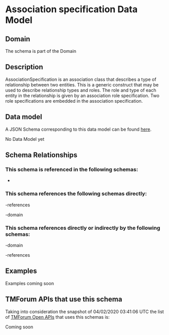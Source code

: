 # Association specification Data Model

## Domain

The  schema is part of the  Domain

## Description

AssociationSpecification is an association class that describes a type of relationship between two entities. This is a generic construct that may be used to describe relationship types and roles. The role and type of each entity in the relationship is given by an association role specification. Two role specifications are embedded in the association specification.

## Data model

A JSON Schema corresponding to this data model can be found
[here](https://github.com/tmforum-rand/schemas/blob/candidates/Common/AssociationSpecification.schema.json).

No Data Model yet

## Schema Relationships

### This schema is referenced in the following schemas:

-

### This schema references the following schemas directly:

-references

-domain

### This schema references directly or indirectly by the following schemas:

-domain

-references



## Examples

Examples coming soon

## TMForum APIs that use this schema

Taking into consideration the snapshot of 04/02/2020 03:41:06 UTC the list of [TMForum Open APIs](https://www.tmforum.org/open-apis/) that uses this schemas is:

Coming soon